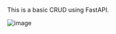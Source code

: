 This is a basic CRUD using FastAPI.

![image](https://user-images.githubusercontent.com/75480369/146206677-3c190e9d-cc7b-4c6d-a2e2-4dbe906b48f1.png)
